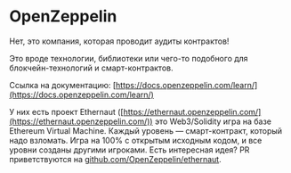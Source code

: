 # OpenZeppelin

Нет, это компания, которая проводит аудиты контрактов!

Это вроде технологии, библиотеки или чего-то подобного для блокчейн-технологий и смарт-контрактов.

Ссылка на документацию: [https://docs.openzeppelin.com/learn/](https://docs.openzeppelin.com/learn/)

У них есть проект Ethernaut ([https://ethernaut.openzeppelin.com/](https://ethernaut.openzeppelin.com/)) это Web3/Solidity игра на базе Ethereum Virtual Machine. Каждый уровень — смарт-контракт, который надо взломать. Игра на 100% с открытым исходным кодом, и все уровни созданы другими игроками. Есть интересная идея? PR приветствуются на [github.com/OpenZeppelin/ethernaut](https://github.com/OpenZeppelin/ethernaut).
